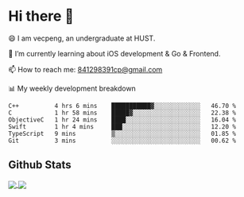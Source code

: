 
# Hi there 👋
😄 I am vecpeng, an undergraduate at HUST.

🌱 I’m currently learning about iOS development & Go & Frontend.

📫 How to reach me: 841298391cp@gmail.com

📊 My weekly development breakdown
<!--START_SECTION:waka-->

```text
C++          4 hrs 6 mins    ███████████▓░░░░░░░░░░░░░   46.70 %
C            1 hr 58 mins    █████▓░░░░░░░░░░░░░░░░░░░   22.38 %
ObjectiveC   1 hr 24 mins    ████░░░░░░░░░░░░░░░░░░░░░   16.04 %
Swift        1 hr 4 mins     ███░░░░░░░░░░░░░░░░░░░░░░   12.20 %
TypeScript   9 mins          ▒░░░░░░░░░░░░░░░░░░░░░░░░   01.85 %
Git          3 mins          ░░░░░░░░░░░░░░░░░░░░░░░░░   00.62 %
```

<!--END_SECTION:waka-->

## Github Stats
<a href="https://github.com/anuraghazra/github-readme-stats">
  <img align="center" src="https://github-readme-stats.vercel.app/api?username=vecpeng&count_private=true&hide=stars" />
</a>
<a href="https://github.com/anuraghazra/convoychat">
  <img align="center" src="https://github-readme-stats.vercel.app/api/top-langs/?username=vecpeng&layout=compact" />
</a>
